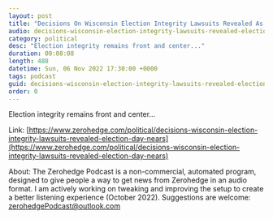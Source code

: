 ```yaml
---
layout: post
title: "Decisions On Wisconsin Election Integrity Lawsuits Revealed As Election Day Nears"
audio: decisions-wisconsin-election-integrity-lawsuits-revealed-election-day-nears-0
category: political
desc: "Election integrity remains front and center..."
duration: 00:08:08
length: 488
datetime: Sun, 06 Nov 2022 17:30:00 +0000
tags: podcast
guid: decisions-wisconsin-election-integrity-lawsuits-revealed-election-day-nears-0
order: 0
---
```

Election integrity remains front and center...

Link: [https://www.zerohedge.com/political/decisions-wisconsin-election-integrity-lawsuits-revealed-election-day-nears](https://www.zerohedge.com/political/decisions-wisconsin-election-integrity-lawsuits-revealed-election-day-nears)

About: The Zerohedge Podcast is a non-commercial, automated program, designed to give people a way to get news from Zerohedge in an audio format.  I am actively working on tweaking and improving the setup to create a better listening experience (October 2022).  Suggestions are welcome: [zerohedgePodcast@outlook.com](mailto:zerohedgePodcast@outlook.com)